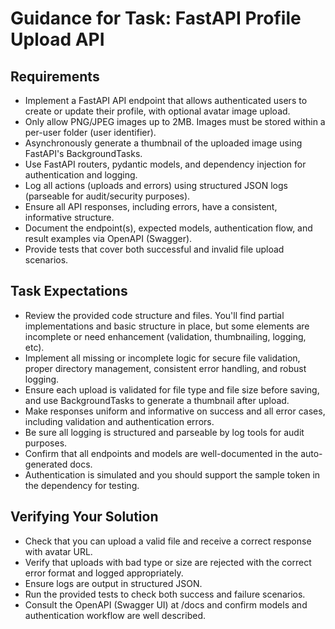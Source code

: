 # Guidance for Task: FastAPI Profile Upload API

## Requirements
- Implement a FastAPI API endpoint that allows authenticated users to create or update their profile, with optional avatar image upload.
- Only allow PNG/JPEG images up to 2MB. Images must be stored within a per-user folder (user identifier).
- Asynchronously generate a thumbnail of the uploaded image using FastAPI's BackgroundTasks.
- Use FastAPI routers, pydantic models, and dependency injection for authentication and logging.
- Log all actions (uploads and errors) using structured JSON logs (parseable for audit/security purposes).
- Ensure all API responses, including errors, have a consistent, informative structure.
- Document the endpoint(s), expected models, authentication flow, and result examples via OpenAPI (Swagger).
- Provide tests that cover both successful and invalid file upload scenarios.

## Task Expectations
- Review the provided code structure and files. You'll find partial implementations and basic structure in place, but some elements are incomplete or need enhancement (validation, thumbnailing, logging, etc).
- Implement all missing or incomplete logic for secure file validation, proper directory management, consistent error handling, and robust logging.
- Ensure each upload is validated for file type and file size before saving, and use BackgroundTasks to generate a thumbnail after upload.
- Make responses uniform and informative on success and all error cases, including validation and authentication errors.
- Be sure all logging is structured and parseable by log tools for audit purposes.
- Confirm that all endpoints and models are well-documented in the auto-generated docs.
- Authentication is simulated and you should support the sample token in the dependency for testing.

## Verifying Your Solution
- Check that you can upload a valid file and receive a correct response with avatar URL.
- Verify that uploads with bad type or size are rejected with the correct error format and logged appropriately.
- Ensure logs are output in structured JSON.
- Run the provided tests to check both success and failure scenarios.
- Consult the OpenAPI (Swagger UI) at /docs and confirm models and authentication workflow are well described.
